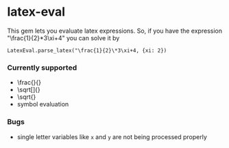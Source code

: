 # latex-eval

This gem lets you evaluate latex expressions. So, if you have the expression "\frac{1}{2}\*3\xi+4" you can solve it by

    LatexEval.parse_latex("\frac{1}{2}\*3\xi+4, {xi: 2})

### Currently supported

- \frac{}{}
- \sqrt[]{}
- \sqrt{}
- symbol evaluation

### Bugs

- single letter variables like `x` and `y` are not being processed properly
